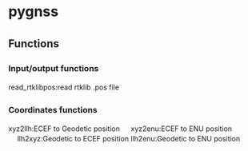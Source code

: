 # pygnss　
## Functions　
### Input/output functions　
read_rtklibpos:read rtklib .pos file　
### Coordinates functions　
xyz2llh:ECEF to Geodetic position 　
xyz2enu:ECEF to ENU position 　
llh2xyz:Geodetic to ECEF position 
llh2enu:Geodetic to ENU position 
